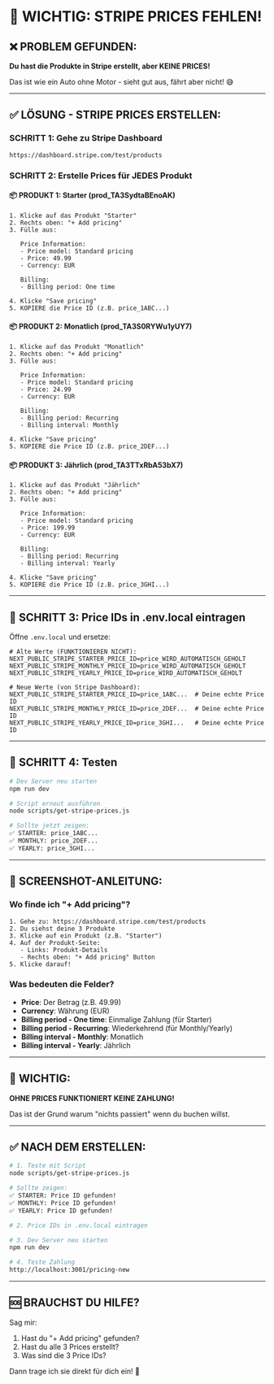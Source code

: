 # 🚨 WICHTIG: STRIPE PRICES FEHLEN!

## ❌ PROBLEM GEFUNDEN:

**Du hast die Produkte in Stripe erstellt, aber KEINE PRICES!**

Das ist wie ein Auto ohne Motor - sieht gut aus, fährt aber nicht! 😅

---

## ✅ LÖSUNG - STRIPE PRICES ERSTELLEN:

### SCHRITT 1: Gehe zu Stripe Dashboard
```
https://dashboard.stripe.com/test/products
```

### SCHRITT 2: Erstelle Prices für JEDES Produkt

#### 📦 PRODUKT 1: Starter (prod_TA3SydtaBEnoAK)

```
1. Klicke auf das Produkt "Starter"
2. Rechts oben: "+ Add pricing"
3. Fülle aus:
   
   Price Information:
   - Price model: Standard pricing
   - Price: 49.99
   - Currency: EUR
   
   Billing:
   - Billing period: One time
   
4. Klicke "Save pricing"
5. KOPIERE die Price ID (z.B. price_1ABC...)
```

#### 📦 PRODUKT 2: Monatlich (prod_TA3S0RYWu1yUY7)

```
1. Klicke auf das Produkt "Monatlich"
2. Rechts oben: "+ Add pricing"
3. Fülle aus:
   
   Price Information:
   - Price model: Standard pricing
   - Price: 24.99
   - Currency: EUR
   
   Billing:
   - Billing period: Recurring
   - Billing interval: Monthly
   
4. Klicke "Save pricing"
5. KOPIERE die Price ID (z.B. price_2DEF...)
```

#### 📦 PRODUKT 3: Jährlich (prod_TA3TTxRbA53bX7)

```
1. Klicke auf das Produkt "Jährlich"
2. Rechts oben: "+ Add pricing"
3. Fülle aus:
   
   Price Information:
   - Price model: Standard pricing
   - Price: 199.99
   - Currency: EUR
   
   Billing:
   - Billing period: Recurring
   - Billing interval: Yearly
   
4. Klicke "Save pricing"
5. KOPIERE die Price ID (z.B. price_3GHI...)
```

---

## 📝 SCHRITT 3: Price IDs in .env.local eintragen

Öffne `.env.local` und ersetze:

```env
# Alte Werte (FUNKTIONIEREN NICHT):
NEXT_PUBLIC_STRIPE_STARTER_PRICE_ID=price_WIRD_AUTOMATISCH_GEHOLT
NEXT_PUBLIC_STRIPE_MONTHLY_PRICE_ID=price_WIRD_AUTOMATISCH_GEHOLT
NEXT_PUBLIC_STRIPE_YEARLY_PRICE_ID=price_WIRD_AUTOMATISCH_GEHOLT

# Neue Werte (von Stripe Dashboard):
NEXT_PUBLIC_STRIPE_STARTER_PRICE_ID=price_1ABC...  # Deine echte Price ID
NEXT_PUBLIC_STRIPE_MONTHLY_PRICE_ID=price_2DEF...  # Deine echte Price ID
NEXT_PUBLIC_STRIPE_YEARLY_PRICE_ID=price_3GHI...   # Deine echte Price ID
```

---

## 🧪 SCHRITT 4: Testen

```bash
# Dev Server neu starten
npm run dev

# Script erneut ausführen
node scripts/get-stripe-prices.js

# Sollte jetzt zeigen:
✅ STARTER: price_1ABC...
✅ MONTHLY: price_2DEF...
✅ YEARLY: price_3GHI...
```

---

## 📸 SCREENSHOT-ANLEITUNG:

### Wo finde ich "+ Add pricing"?

```
1. Gehe zu: https://dashboard.stripe.com/test/products
2. Du siehst deine 3 Produkte
3. Klicke auf ein Produkt (z.B. "Starter")
4. Auf der Produkt-Seite:
   - Links: Produkt-Details
   - Rechts oben: "+ Add pricing" Button
5. Klicke darauf!
```

### Was bedeuten die Felder?

- **Price**: Der Betrag (z.B. 49.99)
- **Currency**: Währung (EUR)
- **Billing period - One time**: Einmalige Zahlung (für Starter)
- **Billing period - Recurring**: Wiederkehrend (für Monthly/Yearly)
- **Billing interval - Monthly**: Monatlich
- **Billing interval - Yearly**: Jährlich

---

## 🎯 WICHTIG:

**OHNE PRICES FUNKTIONIERT KEINE ZAHLUNG!**

Das ist der Grund warum "nichts passiert" wenn du buchen willst.

---

## ✅ NACH DEM ERSTELLEN:

```bash
# 1. Teste mit Script
node scripts/get-stripe-prices.js

# Sollte zeigen:
✅ STARTER: Price ID gefunden!
✅ MONTHLY: Price ID gefunden!
✅ YEARLY: Price ID gefunden!

# 2. Price IDs in .env.local eintragen

# 3. Dev Server neu starten
npm run dev

# 4. Teste Zahlung
http://localhost:3001/pricing-new
```

---

## 🆘 BRAUCHST DU HILFE?

Sag mir:
1. Hast du "+ Add pricing" gefunden?
2. Hast du alle 3 Prices erstellt?
3. Was sind die 3 Price IDs?

Dann trage ich sie direkt für dich ein! 🚀
